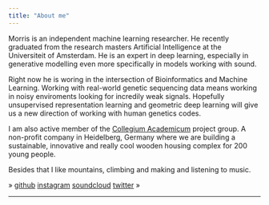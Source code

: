 ```yaml
---
title: "About me"
---
```


<div class="avatar"></div>

Morris is an independent machine learning researcher. He recently graduated from
the research masters Artificial Intelligence at the Universiteit of
Amsterdam. He is an expert in deep learning, especially in generative modelling
even more specifically in models working with sound.

Right now he is woring in the intersection of Bioinformatics and Machine Learning.
Working with real-world genetic sequencing data means working in noisy enviroments
looking for incredily weak signals. Hopefully unsupervised representation
learning and geometric deep learning will give us a new direction of working with
human genetics codes.

I am also active member of the [Collegium
Academicum](https://collegiumacademicum.de) project group. A non-profit company in Heidelberg, Germany where
we are building a sustainable, innovative and really cool wooden housing complex
for 200 young people.

Besides that I like mountains, climbing and making and listening to music.

»
<a class="icon-github" href="https://github.com/morris-frank">github</a>
<a class="icon-insta" href="https://instagram.com/morris_frank_">instagram</a>
<a class="icon-soundcloud" href="https://soundcloud.com/morris-frank/">soundcloud</a>
<a class="icon-twitter" href="https://twitter.com/morris_frank_/">twitter</a>
»

<hr>
